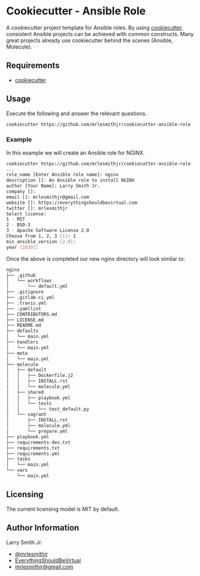 # Cookiecutter - Ansible Role

A cookiecutter project template for Ansible roles. By using [cookiecutter](https://cookiecutter.readthedocs.io/en/latest/), consistent Ansible projects can be
achieved with common constructs. Many great projects already use cookiecutter
behind the scenes (Ansible, Molecule).

## Requirements

- [cookiecutter](https://cookiecutter.readthedocs.io/en/latest/installation.html)

## Usage

Execute the following and answer the relevant questions.

```bash
cookiecutter https://github.com/mrlesmithjr/cookiecutter-ansible-role
```

### Example

In this example we will create an Ansible role for NGINX.

```bash
cookiecutter https://github.com/mrlesmithjr/cookiecutter-ansible-role
...
role_name [Enter Ansible role name]: nginx
description []: An Ansible role to install NGINX
author [Your Name]: Larry Smith Jr.
company []:
email []: mrlesmithjr@gmail.com
website []: https://everythingshouldbevirtual.com
twitter []: mrlesmithjr
Select license:
1 - MIT
2 - BSD-3
3 - Apache Software License 2.0
Choose from 1, 2, 3 [1]: 1
min_ansible_version [2.8]:
year [2020]:
```

Once the above is completed our new nginx directory will look similar to:

```bash
nginx
├── .github
│   └── workflows
│       └── default.yml
├── .gitignore
├── .gitlab-ci.yml
├── .travis.yml
├── .yamllint
├── CONTRIBUTORS.md
├── LICENSE.md
├── README.md
├── defaults
│   └── main.yml
├── handlers
│   └── main.yml
├── meta
│   └── main.yml
├── molecule
│   ├── default
│   │   ├── Dockerfile.j2
│   │   ├── INSTALL.rst
│   │   └── molecule.yml
│   ├── shared
│   │   ├── playbook.yml
│   │   └── tests
│   │       └── test_default.py
│   └── vagrant
│       ├── INSTALL.rst
│       ├── molecule.yml
│       └── prepare.yml
├── playbook.yml
├── requirements-dev.txt
├── requirements.txt
├── requirements.yml
├── tasks
│   └── main.yml
└── vars
    └── main.yml
```

## Licensing

The current licensing model is MIT by default.

## Author Information

Larry Smith Jr.

- [@mrlesmithjr](https://twitter.com/mrlesmithjr)
- [EverythingShouldBeVirtual](http://everythingshouldbevirtual.com)
- [mrlesmithjr@gmail.com](mailto:mrlesmithjr@gmail.com)
